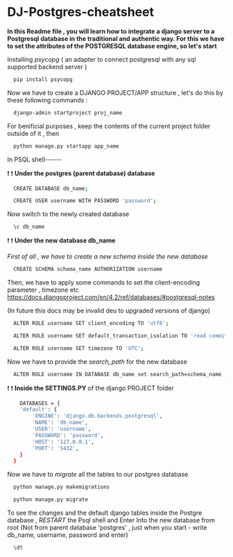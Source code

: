 # DJ-Postgres-cheatsheet
**In this Readme file , you will learn how to integrate a django server to a Postgresql database in the traditional and authentic way. For this we have to set the attributes of the POSTGRESQL database engine, so let's start**

Installing *psycopg* ( an adapter to connect postgresql with any sql supported backend server )
```bash
  pip install psycopg
```
Now we have to create a DJANGO PROJECT/APP structure , let's do this by these following commands :
```bash
  django-admin startproject proj_name
```
For benificial purposes , keep the contents of the current project folder outside of it , then
```bash
  python manage.py startapp app_name
```
In PSQL shell------

:exclamation: :exclamation: **Under the postgres (parent database) database**
```bash
  CREATE DATABASE db_name;
```
```bash
  CREATE USER username WITH PASSWORD 'password';
```
Now switch to the newly created database 
```bash
  \c db_name
```
:exclamation: :exclamation: **Under the new database db_name**

*First of all , we have to create a new schema inside the new database*
```bash
  CREATE SCHEMA schema_name AUTHORIZATION username
```
Then, we have to apply some commands to set the client-encoding parameter , timezone etc
https://docs.djangoproject.com/en/4.2/ref/databases/#postgresql-notes 

(In future this docs may be invalid deu to upgraded versions of django)
```bash
  ALTER ROLE username SET client_encoding TO 'utf8';
```
```bash
  ALTER ROLE username SET default_transaction_isolation TO 'read committed';
```
```bash
  ALTER ROLE username SET timezone TO 'UTC';
```
Now  we have to provide the *search_path* for the new database
```bash
  ALTER ROLE username IN DATABASE db_name set search_path=schema_name ;
```
:exclamation: :exclamation: **Inside the SETTINGS.PY** of the django PROJECT folder
```bash
    DATABASES = {
    'default': {
        'ENGINE': 'django.db.backends.postgresql',
        'NAME': 'db_name',
        'USER': 'username',
        'PASSWORD': 'password',
        'HOST': '127.0.0.1',
        'PORT': '5432',
    }
  }
```
Now we have to *migrate* all the tables to our postgres database
```bash
  python manage.py makemigrations
```
```bash
  python manage.py migrate
```
To see the changes and the default django tables inside the Postgre database , *RESTART* the Psql shell and
Enter Into the new database from root (Not from parent database 'postgres' ,  just when you start - write db_name, username, password and enter)
```
  \dt
```
